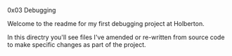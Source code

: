 0x03 Debugging

Welcome to the readme for my first debugging project at Holberton. 

In this directry you'll see files I've amended or re-written from source code to make specific changes as part of the project. 
